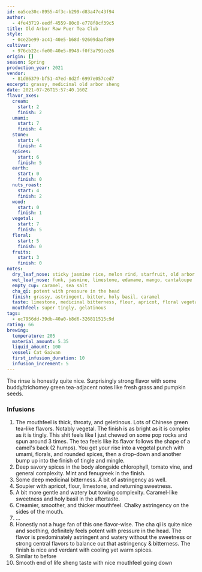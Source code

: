 ```yaml
---
id: ea5ce30c-8955-4f3c-b299-d83a47c43f94
author:
  - 4fe43719-eedf-4559-80c0-e778f8cf39c5
title: Old Arbor Raw Puer Tea Club
style:
  - 0ce2be99-ac41-40e5-b68d-92609daaf809
cultivar:
  - 976cb22c-fe00-40e5-8949-f0f3a791ce26
origin: []
season: Spring
production_year: 2021
vendor:
  - 81d86379-bf51-47ed-8d2f-6997e057ced7
excerpt: grassy, medicinal old arbor sheng
date: 2021-07-26T15:57:40.160Z
flavor_axes:
  cream:
    start: 2
    finish: 2
  umami:
    start: 7
    finish: 4
  stone:
    start: 4
    finish: 4
  spices:
    start: 6
    finish: 5
  earth:
    start: 0
    finish: 0
  nuts_roast:
    start: 4
    finish: 2
  wood:
    start: 0
    finish: 1
  vegetal:
    start: 7
    finish: 5
  floral:
    start: 5
    finish: 0
  fruits:
    start: 3
    finish: 0
notes:
  dry_leaf_nose: sticky jasmine rice, melon rind, starfruit, old arbor
  wet_leaf_nose: funk, jasmine, limestone, edamame, mango, cantaloupe
  empty_cup: caramel, sea salt
  cha_qi: potent with pressure in the head
  finish: grassy, astringent, bitter, holy basil, caramel
  taste: limestone, medicinal bitterness, flour, apricot, floral vegetable broth
  mouthfeel: super tingly, gelatinous
tags:
  - ec7956dd-39db-40a0-b8d6-326811515c9d
rating: 66
brewing:
  temperature: 205
  material_amount: 5.35
  liquid_amount: 100
  vessel: Cat Gaiwan
  first_infusion_duration: 10
  infusion_increment: 5
---
```

The rinse is honestly quite nice. Surprisingly strong flavor with some buddy/trichomey green tea-adjacent notes like fresh grass and pumpkin seeds.

### Infusions

1. The mouthfeel is thick, throaty, and geletinous. Lots of Chinese green tea-like flavors. Notably vegetal. The finish is as bright as it is complex as it is tingly. This shit feels like I just chewed on some pop rocks and spun around 3 times. The tea feels like its flavor follows the shape of a camel's back (2 humps). You get your rise into a vegetal punch with umami, florals, and rounded spices, then a drop-down and another bump up into the finish of tingle and mingle.
2. Deep savory spices in the body alongside chlorophyll, tomato vine, and general complexity. Mint and fenugreek in the finish.
3. Some deep medicinal bitterness. A bit of astringency as well.
4. Soupier with apricot, flour, limestone, and returning sweetness.
5. A bit more gentle and watery but towing complexity. Caramel-like sweetness and holy basil in the aftertaste.
6. Creamier, smoother, and thicker mouthfeel. Chalky astringency on the sides of the mouth.
7. ...
8. Honestly not a huge fan of this one flavor-wise. The cha qi is quite nice and soothing, definitely feels potent with pressure in the head. The flavor is predominately astringent and watery without the sweetness or strong central flavors to balance out that astringency & bitterness. The finish is nice and verdant with cooling yet warm spices.
9. Similar to before
10. Smooth end of life sheng taste with nice mouthfeel going down